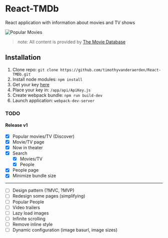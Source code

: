 # React-TMDb
React application with information about movies and TV shows

![Popular Movies](https://cloud.githubusercontent.com/assets/7502104/20600337/70121188-b253-11e6-8314-4a9ef6ba6360.png)

   > note: All content is provided by [The Movie Database](https://www.themoviedb.org)
    
## Installation ##
1. Clone repo:
    `git clone https://github.com/timothyvanderaerden/React-TMDb.git`
2. Install node modules:
    `npm install`
3. Get your key [here](https://www.themoviedb.org)
4. Place your key in: 
    `/app/api/ApiKey.js`
5. Create webpack bundle:
    `npm run build-dev`
6. Launch application:
    `webpack-dev-server`
    
### TODO ###
#### Release v1 ####
- [x] Popular movies/TV (Discover)
- [x] Movie/TV page
- [x] Now in theater
- [x] Search
   - [x] Movies/TV
   - [x] People
- [x] People page
- [x] Minimize bundle size

---
- [ ] Design pattern (?MVC, ?MVP)
- [ ] Redesign some pages (simplifying)
- [ ] Popular People
- [ ] Video trailers
- [ ] Lazy load images
- [ ] Infinite scrolling
- [ ] Remove inline style
- [ ] Dynamic configuration (image basurl, image sizes)
